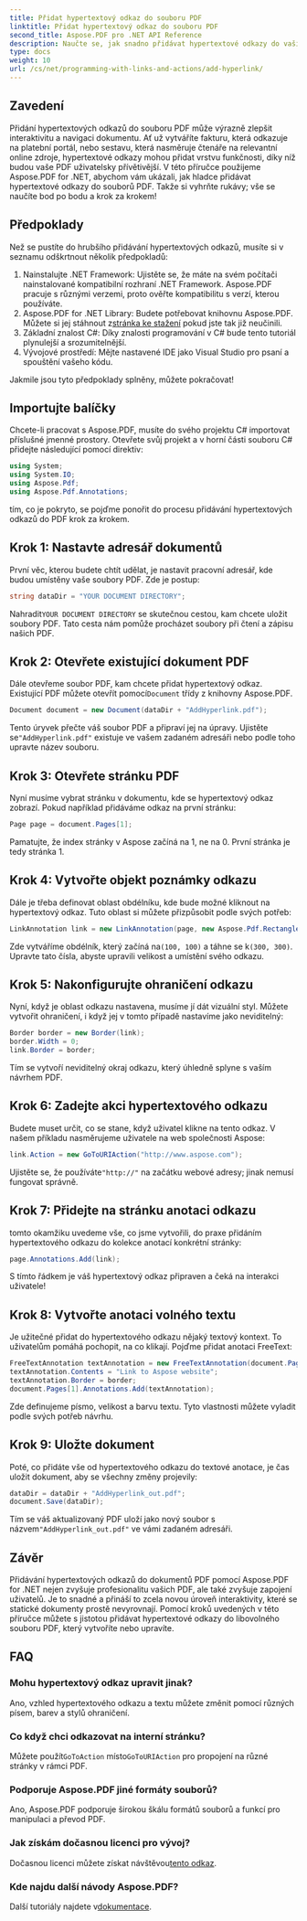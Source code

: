 ```yaml
---
title: Přidat hypertextový odkaz do souboru PDF
linktitle: Přidat hypertextový odkaz do souboru PDF
second_title: Aspose.PDF pro .NET API Reference
description: Naučte se, jak snadno přidávat hypertextové odkazy do vašich PDF pomocí Aspose.PDF for .NET. Zvyšte interaktivitu a zapojení uživatelů do vašich dokumentů.
type: docs
weight: 10
url: /cs/net/programming-with-links-and-actions/add-hyperlink/
---
```

## Zavedení

Přidání hypertextových odkazů do souboru PDF může výrazně zlepšit interaktivitu a navigaci dokumentu. Ať už vytváříte fakturu, která odkazuje na platební portál, nebo sestavu, která nasměruje čtenáře na relevantní online zdroje, hypertextové odkazy mohou přidat vrstvu funkčnosti, díky níž budou vaše PDF uživatelsky přívětivější. V této příručce použijeme Aspose.PDF for .NET, abychom vám ukázali, jak hladce přidávat hypertextové odkazy do souborů PDF. Takže si vyhrňte rukávy; vše se naučíte bod po bodu a krok za krokem!

## Předpoklady

Než se pustíte do hrubšího přidávání hypertextových odkazů, musíte si v seznamu odškrtnout několik předpokladů:

1. Nainstalujte .NET Framework: Ujistěte se, že máte na svém počítači nainstalované kompatibilní rozhraní .NET Framework. Aspose.PDF pracuje s různými verzemi, proto ověřte kompatibilitu s verzí, kterou používáte.
2.  Aspose.PDF for .NET Library: Budete potřebovat knihovnu Aspose.PDF. Můžete si jej stáhnout z[stránka ke stažení](https://releases.aspose.com/pdf/net/) pokud jste tak již neučinili.
3. Základní znalost C#: Díky znalosti programování v C# bude tento tutoriál plynulejší a srozumitelnější.
4. Vývojové prostředí: Mějte nastavené IDE jako Visual Studio pro psaní a spouštění vašeho kódu.

Jakmile jsou tyto předpoklady splněny, můžete pokračovat!

## Importujte balíčky

Chcete-li pracovat s Aspose.PDF, musíte do svého projektu C# importovat příslušné jmenné prostory. Otevřete svůj projekt a v horní části souboru C# přidejte následující pomocí direktiv:

```csharp
using System;
using System.IO;
using Aspose.Pdf;
using Aspose.Pdf.Annotations;
```

tím, co je pokryto, se pojďme ponořit do procesu přidávání hypertextových odkazů do PDF krok za krokem.

## Krok 1: Nastavte adresář dokumentů

První věc, kterou budete chtít udělat, je nastavit pracovní adresář, kde budou umístěny vaše soubory PDF. Zde je postup:

```csharp
string dataDir = "YOUR DOCUMENT DIRECTORY";
```

 Nahradit`YOUR DOCUMENT DIRECTORY` se skutečnou cestou, kam chcete uložit soubory PDF. Tato cesta nám pomůže procházet soubory při čtení a zápisu našich PDF.

## Krok 2: Otevřete existující dokument PDF

 Dále otevřeme soubor PDF, kam chcete přidat hypertextový odkaz. Existující PDF můžete otevřít pomocí`Document` třídy z knihovny Aspose.PDF.

```csharp
Document document = new Document(dataDir + "AddHyperlink.pdf");
```

 Tento úryvek přečte váš soubor PDF a připraví jej na úpravy. Ujistěte se`"AddHyperlink.pdf"` existuje ve vašem zadaném adresáři nebo podle toho upravte název souboru.

## Krok 3: Otevřete stránku PDF

Nyní musíme vybrat stránku v dokumentu, kde se hypertextový odkaz zobrazí. Pokud například přidáváme odkaz na první stránku:

```csharp
Page page = document.Pages[1];
```

Pamatujte, že index stránky v Aspose začíná na 1, ne na 0. První stránka je tedy stránka 1.

## Krok 4: Vytvořte objekt poznámky odkazu

Dále je třeba definovat oblast obdélníku, kde bude možné kliknout na hypertextový odkaz. Tuto oblast si můžete přizpůsobit podle svých potřeb:

```csharp
LinkAnnotation link = new LinkAnnotation(page, new Aspose.Pdf.Rectangle(100, 100, 300, 300));
```

 Zde vytváříme obdélník, který začíná na`(100, 100)` a táhne se k`(300, 300)`. Upravte tato čísla, abyste upravili velikost a umístění svého odkazu.

## Krok 5: Nakonfigurujte ohraničení odkazu

Nyní, když je oblast odkazu nastavena, musíme jí dát vizuální styl. Můžete vytvořit ohraničení, i když jej v tomto případě nastavíme jako neviditelný:

```csharp
Border border = new Border(link);
border.Width = 0;
link.Border = border;
```

Tím se vytvoří neviditelný okraj odkazu, který úhledně splyne s vaším návrhem PDF.

## Krok 6: Zadejte akci hypertextového odkazu

Budete muset určit, co se stane, když uživatel klikne na tento odkaz. V našem příkladu nasměrujeme uživatele na web společnosti Aspose:

```csharp
link.Action = new GoToURIAction("http://www.aspose.com");
```

 Ujistěte se, že používáte`"http://"` na začátku webové adresy; jinak nemusí fungovat správně.

## Krok 7: Přidejte na stránku anotaci odkazu

tomto okamžiku uvedeme vše, co jsme vytvořili, do praxe přidáním hypertextového odkazu do kolekce anotací konkrétní stránky:

```csharp
page.Annotations.Add(link);
```

S tímto řádkem je váš hypertextový odkaz připraven a čeká na interakci uživatele!

## Krok 8: Vytvořte anotaci volného textu

Je užitečné přidat do hypertextového odkazu nějaký textový kontext. To uživatelům pomáhá pochopit, na co klikají. Pojďme přidat anotaci FreeText:

```csharp
FreeTextAnnotation textAnnotation = new FreeTextAnnotation(document.Pages[1], new Aspose.Pdf.Rectangle(100, 100, 300, 300), new DefaultAppearance(FontRepository.FindFont("TimesNewRoman"), 10, Color.Blue));
textAnnotation.Contents = "Link to Aspose website";
textAnnotation.Border = border;
document.Pages[1].Annotations.Add(textAnnotation);
```

Zde definujeme písmo, velikost a barvu textu. Tyto vlastnosti můžete vyladit podle svých potřeb návrhu.

## Krok 9: Uložte dokument

Poté, co přidáte vše od hypertextového odkazu do textové anotace, je čas uložit dokument, aby se všechny změny projevily:

```csharp
dataDir = dataDir + "AddHyperlink_out.pdf";
document.Save(dataDir);
```

 Tím se váš aktualizovaný PDF uloží jako nový soubor s názvem`"AddHyperlink_out.pdf"` ve vámi zadaném adresáři.

## Závěr

Přidávání hypertextových odkazů do dokumentů PDF pomocí Aspose.PDF for .NET nejen zvyšuje profesionalitu vašich PDF, ale také zvyšuje zapojení uživatelů. Je to snadné a přináší to zcela novou úroveň interaktivity, které se statické dokumenty prostě nevyrovnají. Pomocí kroků uvedených v této příručce můžete s jistotou přidávat hypertextové odkazy do libovolného souboru PDF, který vytvoříte nebo upravíte. 

## FAQ

### Mohu hypertextový odkaz upravit jinak?  
Ano, vzhled hypertextového odkazu a textu můžete změnit pomocí různých písem, barev a stylů ohraničení.

### Co když chci odkazovat na interní stránku?  
 Můžete použít`GoToAction` místo`GoToURIAction` pro propojení na různé stránky v rámci PDF.

### Podporuje Aspose.PDF jiné formáty souborů?  
Ano, Aspose.PDF podporuje širokou škálu formátů souborů a funkcí pro manipulaci a převod PDF.

### Jak získám dočasnou licenci pro vývoj?  
 Dočasnou licenci můžete získat návštěvou[tento odkaz](https://purchase.aspose.com/temporary-license/).

### Kde najdu další návody Aspose.PDF?  
Další tutoriály najdete v[dokumentace](https://reference.aspose.com/pdf/net/).